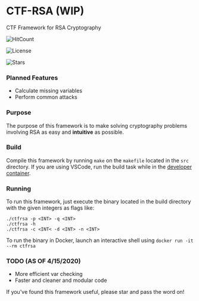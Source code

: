 # CTF-RSA (WIP)
CTF Framework for RSA Cryptography

![HitCount](http://hits.dwyl.io/JaydenB0/CTF-RSA.svg)

![License](https://img.shields.io/github/license/JaydenB0/CTF-RSA?style=flat-square)

![Stars](https://img.shields.io/github/stars/JaydenB0/CTF-RSA?style=for-the-badge)
### Planned Features

- Calculate missing variables
- Perform common attacks

### Purpose
The purpose of this framework is to make solving cryptography problems involving RSA as easy and **intuitive** as possible.

### Build
Compile this framework by running `make` on the `makefile` located in the `src` directory.
If you are using VSCode, run the build task while in the [developer container](https://code.visualstudio.com/docs/remote/containers).

### Running
To run this framework, just execute the binary located in the build directory with the given integers as flags like:

```
./ctfrsa -p <INT> -q <INT>
./ctfrsa -h
./ctfrsa -c <INT< -d <INT> -n <INT>
```
To run the binary in Docker, launch an interactive shell using `docker run -it --rm ctfrsa`


### TODO (AS OF 4/15/2020)
- More efficient var checking
- Faster and cleaner and modular code

If you've found this framework useful, please star and pass the word on!
